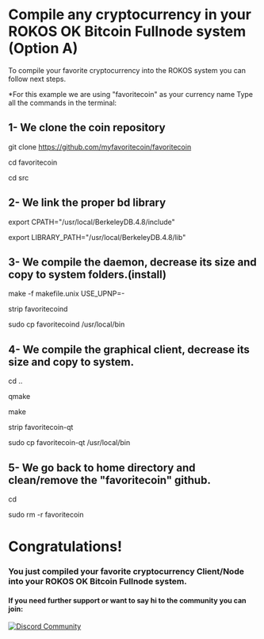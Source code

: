 # Compile any cryptocurrency in your ROKOS OK Bitcoin Fullnode system (Option A)

To compile your favorite cryptocurrency into the ROKOS system 
you can follow next steps.

*For this example we are using "favoritecoin" as your currency name
Type all the commands in the terminal:

## 1- We clone the coin repository

git clone https://github.com/myfavoritecoin/favoritecoin 

cd favoritecoin

cd src

## 2- We link the proper bd library

export CPATH="/usr/local/BerkeleyDB.4.8/include"

export LIBRARY_PATH="/usr/local/BerkeleyDB.4.8/lib"

## 3- We compile the daemon, decrease its size and copy to system folders.(install)

make -f makefile.unix USE_UPNP=-

strip favoritecoind

sudo cp favoritecoind /usr/local/bin

## 4- We compile the graphical client, decrease its size and copy to system.

cd ..

qmake

make

strip favoritecoin-qt

sudo cp favoritecoin-qt /usr/local/bin

## 5- We go back to home directory and clean/remove the "favoritecoin" github.

cd

sudo rm -r favoritecoin

# Congratulations!
### You just compiled your favorite cryptocurrency Client/Node into your ROKOS OK Bitcoin Fullnode system.

#### If you need further support or want to say hi to the community you can join:
[![Discord Community](https://img.shields.io/badge/discord-bitcoinfullnode-blue.svg)](https://discord.io/bitcoin)
